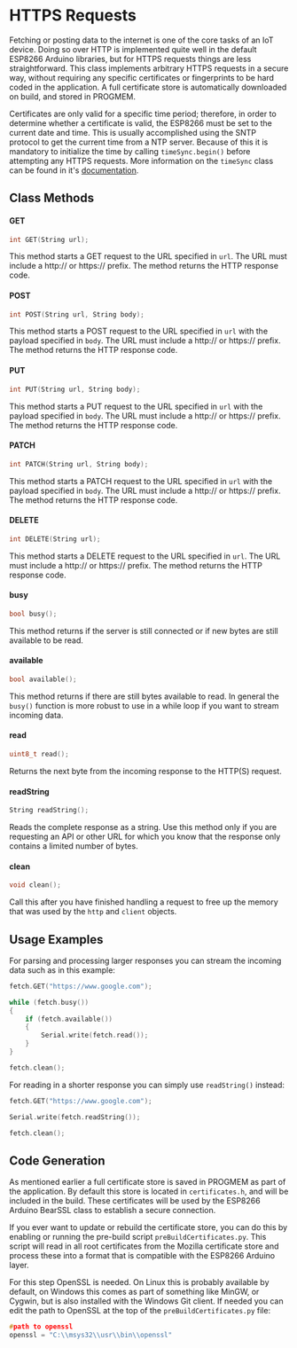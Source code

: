 # HTTPS Requests
Fetching or posting data to the internet is one of the core tasks of an IoT device. Doing so over HTTP is implemented quite well in the default ESP8266 Arduino libraries, but for HTTPS requests things are less straightforward. This class implements arbitrary HTTPS requests in a secure way, without requiring any specific certificates or fingerprints to be hard coded in the application. A full certificate store is automatically downloaded on build, and stored in PROGMEM.

Certificates are only valid for a specific time period; therefore, in order to determine whether a certificate is valid, the ESP8266 must be set to the current date and time. This is usually accomplished using the SNTP protocol to get the current time from a NTP server. Because of this it is mandatory to initialize the time by calling `timeSync.begin()` before attempting any HTTPS requests. More information on the `timeSync` class can be found in it's [documentation](https://github.com/maakbaas/esp8266-iot-framework/blob/master/docs/time-sync.md).

## Class Methods

#### GET

```c++
int GET(String url);
```
This method starts a GET request to the URL specified in `url`. The URL must include a http:// or https:// prefix. The method returns the HTTP response code.

#### POST

```c++
int POST(String url, String body);
```
This method starts a POST request to the URL specified in `url` with the payload specified in `body`. The URL must include a http:// or https:// prefix. The method returns the HTTP response code.

#### PUT

```c++
int PUT(String url, String body);
```
This method starts a PUT request to the URL specified in `url` with the payload specified in `body`. The URL must include a http:// or https:// prefix. The method returns the HTTP response code.

#### PATCH

```c++
int PATCH(String url, String body);
```
This method starts a PATCH request to the URL specified in `url` with the payload specified in `body`. The URL must include a http:// or https:// prefix. The method returns the HTTP response code.

#### DELETE

```c++
int DELETE(String url);
```
This method starts a DELETE request to the URL specified in `url`. The URL must include a http:// or https:// prefix. The method returns the HTTP response code.

#### busy

```c++
bool busy();
```
This method returns if the server is still connected or if new bytes are still available to be read.

#### available

```c++
bool available();
```
This method returns if there are still bytes available to read. In general the `busy()` function is more robust to use in a while loop if you want to stream incoming data.

#### read

```c++
uint8_t read();
```
Returns the next byte from the incoming response to the HTTP(S) request.

#### readString

```c++
String readString();
```
Reads the complete response as a string. Use this method only if you are requesting an API or other URL for which you know that the response only contains a limited number of bytes.

#### clean

```c++
void clean();
```
Call this after you have finished handling a request to free up the memory that was used by the `http` and `client` objects.

## Usage Examples

For parsing and processing larger responses you can stream the incoming data such as in this example:

```c++
fetch.GET("https://www.google.com");

while (fetch.busy())
{
    if (fetch.available())
    {
        Serial.write(fetch.read());
    }
}

fetch.clean();
```

For reading in a shorter response you can simply use `readString()` instead:

```c++
fetch.GET("https://www.google.com");

Serial.write(fetch.readString());

fetch.clean();
```

## Code Generation

As mentioned earlier a full certificate store is saved in PROGMEM as part of the application. By default this store is located in `certificates.h`, and will be included in the build. These certificates will be used by the ESP8266 Arduino BearSSL class to establish a secure connection.

If you ever want to update or rebuild the certificate store, you can do this by enabling or running the pre-build script `preBuildCertificates.py`. This script will read in all root certificates from the Mozilla certificate store and process these into a format that is compatible with the ESP8266 Arduino layer.

For this step OpenSSL is needed. On Linux this is probably available by default, on Windows this comes as part of something like MinGW, or Cygwin, but is also installed with the Windows Git client. If needed you can edit the path to OpenSSL at the top of the `preBuildCertificates.py` file:

```c++
#path to openssl
openssl = "C:\\msys32\\usr\\bin\\openssl"
```
